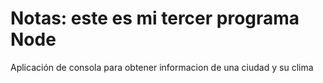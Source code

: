 # Notas: este es mi tercer programa Node

Aplicación de consola para obtener informacion de una ciudad y su clima